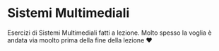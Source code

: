 # Sistemi Multimediali

Esercizi di Sistemi Multimediali fatti a lezione. Molto spesso la voglia è andata via moolto prima della fine della lezione :heart:
